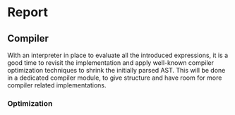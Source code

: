 # Report

## Compiler

With an interpreter in place to evaluate all the introduced expressions, it is a good time to revisit the implementation and apply well-known compiler optimization techniques to shrink the initially parsed AST.
This will be done in a dedicated compiler module, to give structure and have room for more compiler related implementations.


### Optimization

